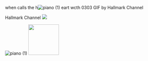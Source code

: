 when calls the h![piano (1)](https://github.com/user-attachments/assets/6074b2de-5fd2-4c8b-bf54-b34317cc9905)
eart wcth 0303 GIF by Hallmark Channel

Hallmark Channel
<img src= "https://media.giphy.com/media/MRH0QVSaWq3cbcnt5b/giphy.gif?cid=790b7611pt1rf1t8qpc9qzgx76i04awt0irwwpp51ztbl20d&ep=v1_gifs_search&rid=giphy.gif&ct=g"/>

![piano (1)](https://github.com/user-attachments/assets/f4695f33-1dfe-4045-879d-5ad8d9c54923)
<img src="https://github.com/user-attachments/assets/f4695f33-1dfe-4045-879d-5ad8d9c54923" width="100"/>
